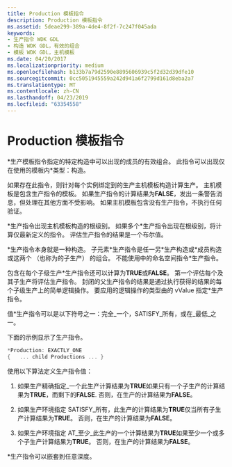 ```yaml
---
title: Production 模板指令
description: Production 模板指令
ms.assetid: 5deae299-389a-4de4-8f2f-7c247f045ada
keywords:
- 生产指令 WDK GDL
- 构造 WDK GDL，有效的组合
- 模板 WDK GDL，主机模板
ms.date: 04/20/2017
ms.localizationpriority: medium
ms.openlocfilehash: b133b7a79d2590e8895606939c5f2d32d39dfe10
ms.sourcegitcommit: 0cc5051945559a242d941a6f2799d161d8eba2a7
ms.translationtype: MT
ms.contentlocale: zh-CN
ms.lasthandoff: 04/23/2019
ms.locfileid: "63354558"
---
```

# <a name="production-template-directive"></a>Production 模板指令


\*生产模板指令指定的特定构造中可以出现的成员的有效组合。 此指令可以出现仅在使用的模板内\*类型：构造。

如果存在此指令，则针对每个实例绑定到的生产主机模板构造计算生产。 主机模板是包含生产指令的模板。 如果生产指令的计算结果为**FALSE**，发出一条警告消息，但处理在其他方面不受影响。 如果主机模板包含没有生产指令，不执行任何验证。

\*生产指令出现主机模板构造的根级别。 如果多个\*生产指令出现在根级别，将计算仅最新定义的指令。 评估生产指令的结果是一个布尔值。

\*生产指令本身就是一种构造。 子元素\*生产指令是任一另\*生产构造或\*成员构造或这两个 （也称为的子生产） 的组合。 不能使用中的命名空间指令\*生产指令。

包含在每个子级生产\*生产指令还可以计算为**TRUE**或**FALSE**。 第一个评估每个及其子生产将评估生产指令。 封闭的父生产指令的结果是通过执行获得的结果的每个子级生产上的简单逻辑操作。 要应用的逻辑操作的类型由的 vValue 指定\*生产指令。

值\*生产指令可以是以下符号之一：完全\_一个，SATISFY\_所有，或在\_最低\_之一。

下面的示例显示了生产指令。

```cpp
*Production: EXACTLY_ONE
{   ... child Productions ... }
```

使用以下算法定义生产指令值：

1.  如果生产精确指定\_一个此生产计算结果为**TRUE**如果只有一个子生产的计算结果为**TRUE**，而剩下的**FALSE**. 否则，在生产的计算结果为**FALSE**。

2.  如果生产环境指定 SATISFY\_所有，此生产的计算结果为**TRUE**仅当所有子生产计算结果为**TRUE**。 否则，在生产的计算结果为**FALSE**。

3.  如果生产环境指定 AT\_至少\_此生产的一个计算结果为**TRUE**如果至少一个或多个子生产计算结果为**TRUE**。 否则，在生产的计算结果为**FALSE**。

\*生产指令可以嵌套到任意深度。

 

 





